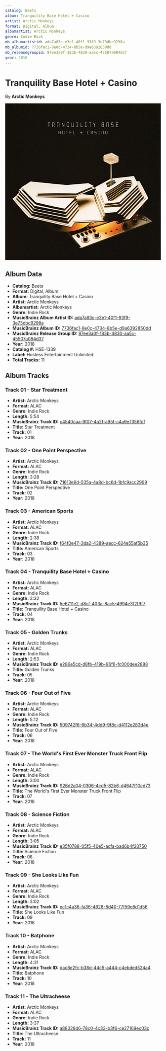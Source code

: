 ```yaml
---
catalog: Beets
album: Tranquility Base Hotel + Casino
artist: Arctic Monkeys
format: Digital, Album
albumartist: Arctic Monkeys
genre: Indie Rock
mb_albumartistid: ada7a83c-e3e1-40f1-93f9-3e73dbc9298a
mb_albumid: 7736fac1-8e0c-4734-8b5e-d9a6392850dd
mb_releasegroupid: 97ee3a0f-183b-4830-aa5c-45507a084d37
year: 2018
---
```


# Tranquility Base Hotel + Casino

By **Arctic Monkeys**

![](../../assets/beetscovers/Arctic_Monkeys-Tranquility_Base_Hotel_+_Casino.jpg)

## Album Data

- **Catalog:** Beets
- **Format:** Digital, Album
- **Album:** Tranquility Base Hotel + Casino
- **Artist:** Arctic Monkeys
- **Albumartist:** Arctic Monkeys
- **Genre:** Indie Rock
- **MusicBrainz Album Artist ID:** [ada7a83c-e3e1-40f1-93f9-3e73dbc9298a](https://musicbrainz.org/artist/ada7a83c-e3e1-40f1-93f9-3e73dbc9298a)
- **MusicBrainz Album ID:** [7736fac1-8e0c-4734-8b5e-d9a6392850dd](https://musicbrainz.org/release/7736fac1-8e0c-4734-8b5e-d9a6392850dd)
- **MusicBrainz Release Group ID:** [97ee3a0f-183b-4830-aa5c-45507a084d37](https://musicbrainz.org/release-group/97ee3a0f-183b-4830-aa5c-45507a084d37)
- **Year:** 2018
- **Catalog #:** HSE-1339
- **Label:** Hostess Entertainment Unlimited.
- **Total Tracks:** 11

## Album Tracks

### Track 01 - Star Treatment

- **Artist:** Arctic Monkeys
- **Format:** ALAC
- **Genre:** Indie Rock
- **Length:** 5:54
- **MusicBrainz Track ID:** [c4540caa-9f07-4a2f-a95f-c4a9e7356fd1](https://musicbrainz.org/recording/c4540caa-9f07-4a2f-a95f-c4a9e7356fd1)
- **Title:** Star Treatment
- **Track:** 01
- **Year:** 2018

### Track 02 - One Point Perspective

- **Artist:** Arctic Monkeys
- **Format:** ALAC
- **Genre:** Indie Rock
- **Length:** 3:28
- **MusicBrainz Track ID:** [71613e9d-535a-4a8d-bc6d-1bfc9acc2999](https://musicbrainz.org/recording/71613e9d-535a-4a8d-bc6d-1bfc9acc2999)
- **Title:** One Point Perspective
- **Track:** 02
- **Year:** 2018

### Track 03 - American Sports

- **Artist:** Arctic Monkeys
- **Format:** ALAC
- **Genre:** Indie Rock
- **Length:** 2:38
- **MusicBrainz Track ID:** [f64f0e47-3da2-4389-aecc-624e55af5b35](https://musicbrainz.org/recording/f64f0e47-3da2-4389-aecc-624e55af5b35)
- **Title:** American Sports
- **Track:** 03
- **Year:** 2018

### Track 04 - Tranquility Base Hotel + Casino

- **Artist:** Arctic Monkeys
- **Format:** ALAC
- **Genre:** Indie Rock
- **Length:** 3:32
- **MusicBrainz Track ID:** [5e6711e2-d8cf-403a-8ac5-4994e3f2f9f7](https://musicbrainz.org/recording/5e6711e2-d8cf-403a-8ac5-4994e3f2f9f7)
- **Title:** Tranquility Base Hotel + Casino
- **Track:** 04
- **Year:** 2018

### Track 05 - Golden Trunks

- **Artist:** Arctic Monkeys
- **Format:** ALAC
- **Genre:** Indie Rock
- **Length:** 2:53
- **MusicBrainz Track ID:** [e286e5cd-d8fb-419b-96f6-fc000dee2888](https://musicbrainz.org/recording/e286e5cd-d8fb-419b-96f6-fc000dee2888)
- **Title:** Golden Trunks
- **Track:** 05
- **Year:** 2018

### Track 06 - Four Out of Five

- **Artist:** Arctic Monkeys
- **Format:** ALAC
- **Genre:** Indie Rock
- **Length:** 5:12
- **MusicBrainz Track ID:** [509742f6-6b34-4dd9-9f8c-d4112e283d4e](https://musicbrainz.org/recording/509742f6-6b34-4dd9-9f8c-d4112e283d4e)
- **Title:** Four Out of Five
- **Track:** 06
- **Year:** 2018

### Track 07 - The World's First Ever Monster Truck Front Flip

- **Artist:** Arctic Monkeys
- **Format:** ALAC
- **Genre:** Indie Rock
- **Length:** 3:00
- **MusicBrainz Track ID:** [926d2a04-0306-4cd5-82b6-d4647f10cd73](https://musicbrainz.org/recording/926d2a04-0306-4cd5-82b6-d4647f10cd73)
- **Title:** The World's First Ever Monster Truck Front Flip
- **Track:** 07
- **Year:** 2018

### Track 08 - Science Fiction

- **Artist:** Arctic Monkeys
- **Format:** ALAC
- **Genre:** Indie Rock
- **Length:** 3:05
- **MusicBrainz Track ID:** [e35f0788-05f5-40e5-acfa-bad6b4f20750](https://musicbrainz.org/recording/e35f0788-05f5-40e5-acfa-bad6b4f20750)
- **Title:** Science Fiction
- **Track:** 08
- **Year:** 2018

### Track 09 - She Looks Like Fun

- **Artist:** Arctic Monkeys
- **Format:** ALAC
- **Genre:** Indie Rock
- **Length:** 3:02
- **MusicBrainz Track ID:** [ec1c4a36-fa36-4628-8d40-77f59e6d1d56](https://musicbrainz.org/recording/ec1c4a36-fa36-4628-8d40-77f59e6d1d56)
- **Title:** She Looks Like Fun
- **Track:** 09
- **Year:** 2018

### Track 10 - Batphone

- **Artist:** Arctic Monkeys
- **Format:** ALAC
- **Genre:** Indie Rock
- **Length:** 4:31
- **MusicBrainz Track ID:** [dac8e2fc-b38d-44c5-a444-c4ebded524a4](https://musicbrainz.org/recording/dac8e2fc-b38d-44c5-a444-c4ebded524a4)
- **Title:** Batphone
- **Track:** 10
- **Year:** 2018

### Track 11 - The Ultracheese

- **Artist:** Arctic Monkeys
- **Format:** ALAC
- **Genre:** Indie Rock
- **Length:** 3:37
- **MusicBrainz Track ID:** [a88328d6-78c0-4c33-b3f6-ce27169ec03c](https://musicbrainz.org/recording/a88328d6-78c0-4c33-b3f6-ce27169ec03c)
- **Title:** The Ultracheese
- **Track:** 11
- **Year:** 2018

